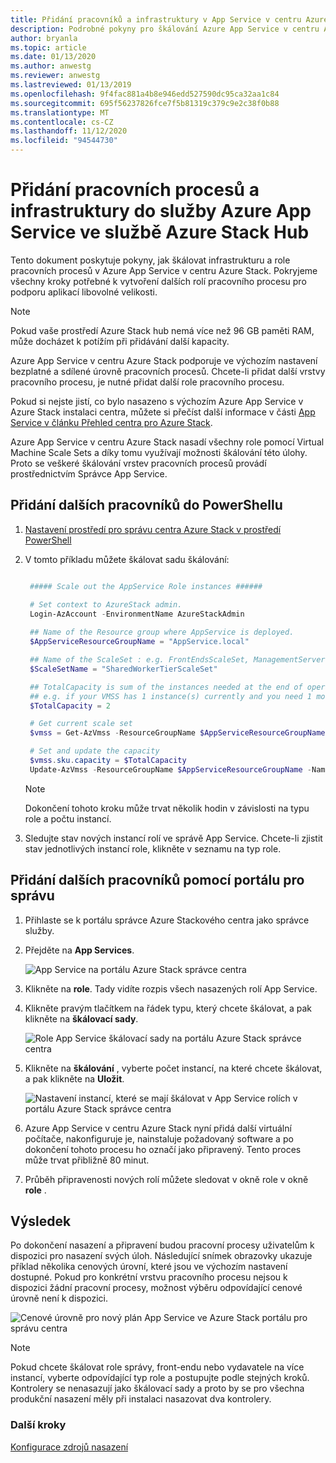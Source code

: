 ```yaml
---
title: Přidání pracovníků a infrastruktury v App Service v centru Azure Stack
description: Podrobné pokyny pro škálování Azure App Service v centru Azure Stack
author: bryanla
ms.topic: article
ms.date: 01/13/2020
ms.author: anwestg
ms.reviewer: anwestg
ms.lastreviewed: 01/13/2019
ms.openlocfilehash: 9f4fac881a4b8e946edd527590dc95ca32aa1c84
ms.sourcegitcommit: 695f56237826fce7f5b81319c379c9e2c38f0b88
ms.translationtype: MT
ms.contentlocale: cs-CZ
ms.lasthandoff: 11/12/2020
ms.locfileid: "94544730"
---
```

# <a name="add-workers-and-infrastructure-in-azure-app-service-on-azure-stack-hub"></a>Přidání pracovních procesů a infrastruktury do služby Azure App Service ve službě Azure Stack Hub

Tento dokument poskytuje pokyny, jak škálovat infrastrukturu a role pracovních procesů v Azure App Service v centru Azure Stack. Pokryjeme všechny kroky potřebné k vytvoření dalších rolí pracovního procesu pro podporu aplikací libovolné velikosti.

> [!NOTE]
> Pokud vaše prostředí Azure Stack hub nemá více než 96 GB paměti RAM, může docházet k potížím při přidávání další kapacity.

Azure App Service v centru Azure Stack podporuje ve výchozím nastavení bezplatné a sdílené úrovně pracovních procesů. Chcete-li přidat další vrstvy pracovního procesu, je nutné přidat další role pracovního procesu.

Pokud si nejste jistí, co bylo nasazeno s výchozím Azure App Service v Azure Stack instalaci centra, můžete si přečíst další informace v části [App Service v článku Přehled centra pro Azure Stack](azure-stack-app-service-overview.md).

Azure App Service v centru Azure Stack nasadí všechny role pomocí Virtual Machine Scale Sets a díky tomu využívají možnosti škálování této úlohy. Proto se veškeré škálování vrstev pracovních procesů provádí prostřednictvím Správce App Service.

## <a name="add-additional-workers-with-powershell"></a>Přidání dalších pracovníků do PowerShellu

1. [Nastavení prostředí pro správu centra Azure Stack v prostředí PowerShell](azure-stack-powershell-configure-admin.md)

2. V tomto příkladu můžete škálovat sadu škálování:
   ```powershell
   
    ##### Scale out the AppService Role instances ######
   
    # Set context to AzureStack admin.
    Login-AzAccount -EnvironmentName AzureStackAdmin
                                                 
    ## Name of the Resource group where AppService is deployed.
    $AppServiceResourceGroupName = "AppService.local"

    ## Name of the ScaleSet : e.g. FrontEndsScaleSet, ManagementServersScaleSet, PublishersScaleSet , LargeWorkerTierScaleSet,      MediumWorkerTierScaleSet, SmallWorkerTierScaleSet, SharedWorkerTierScaleSet
    $ScaleSetName = "SharedWorkerTierScaleSet"

    ## TotalCapacity is sum of the instances needed at the end of operation. 
    ## e.g. if your VMSS has 1 instance(s) currently and you need 1 more the TotalCapacity should be set to 2
    $TotalCapacity = 2  

    # Get current scale set
    $vmss = Get-AzVmss -ResourceGroupName $AppServiceResourceGroupName -VMScaleSetName $ScaleSetName

    # Set and update the capacity
    $vmss.sku.capacity = $TotalCapacity
    Update-AzVmss -ResourceGroupName $AppServiceResourceGroupName -Name $ScaleSetName -VirtualMachineScaleSet $vmss 
   ```    

   > [!NOTE]
   > Dokončení tohoto kroku může trvat několik hodin v závislosti na typu role a počtu instancí.
   >
   >

3. Sledujte stav nových instancí rolí ve správě App Service. Chcete-li zjistit stav jednotlivých instancí role, klikněte v seznamu na typ role.

## <a name="add-additional-workers-using-the-administrator-portal"></a>Přidání dalších pracovníků pomocí portálu pro správu

1. Přihlaste se k portálu správce Azure Stackového centra jako správce služby.

2. Přejděte na **App Services**.

    ![App Service na portálu Azure Stack správce centra](media/azure-stack-app-service-add-worker-roles/image01.png)

3. Klikněte na **role**. Tady vidíte rozpis všech nasazených rolí App Service.

4. Klikněte pravým tlačítkem na řádek typu, který chcete škálovat, a pak klikněte na **škálovací sady**.

    ![Role App Service škálovací sady na portálu Azure Stack správce centra](media/azure-stack-app-service-add-worker-roles/image02.png)

5. Klikněte na **škálování** , vyberte počet instancí, na které chcete škálovat, a pak klikněte na **Uložit**.

    ![Nastavení instancí, které se mají škálovat v App Service rolích v portálu Azure Stack správce centra](media/azure-stack-app-service-add-worker-roles/image03.png)

6. Azure App Service v centru Azure Stack nyní přidá další virtuální počítače, nakonfiguruje je, nainstaluje požadovaný software a po dokončení tohoto procesu ho označí jako připravený. Tento proces může trvat přibližně 80 minut.

7. Průběh připravenosti nových rolí můžete sledovat v okně role v okně **role** .

## <a name="result"></a>Výsledek

Po dokončení nasazení a připravení budou pracovní procesy uživatelům k dispozici pro nasazení svých úloh. Následující snímek obrazovky ukazuje příklad několika cenových úrovní, které jsou ve výchozím nastavení dostupné. Pokud pro konkrétní vrstvu pracovního procesu nejsou k dispozici žádní pracovní procesy, možnost výběru odpovídající cenové úrovně není k dispozici.

![Cenové úrovně pro nový plán App Service ve Azure Stack portálu pro správu centra](media/azure-stack-app-service-add-worker-roles/image04.png)

>[!NOTE]
> Pokud chcete škálovat role správy, front-endu nebo vydavatele na více instancí, vyberte odpovídající typ role a postupujte podle stejných kroků. Kontrolery se nenasazují jako škálovací sady a proto by se pro všechna produkční nasazení měly při instalaci nasazovat dva kontrolery.

### <a name="next-steps"></a>Další kroky

[Konfigurace zdrojů nasazení](azure-stack-app-service-configure-deployment-sources.md)
